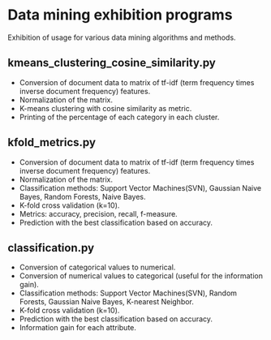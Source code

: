 # Data mining exhibition programs

Exhibition of usage for various data mining algorithms and methods.

## kmeans_clustering_cosine_similarity.py
* Conversion of document data to matrix of tf-idf (term frequency times inverse document frequency) features.
* Normalization of the matrix.
* K-means clustering with cosine similarity as metric.	
* Printing of the percentage of each category in each cluster.

## kfold_metrics.py
* Conversion of document data to matrix of tf-idf (term frequency times inverse document frequency) features.
* Normalization of the matrix.
* Classification methods: Support Vector Machines(SVN), Gaussian Naive Bayes, Random Forests, Naive Bayes.
* K-fold cross validation (k=10).
* Metrics: accuracy, precision, recall, f-measure.
* Prediction with the best classification based on accuracy.

## classification.py
* Conversion of categorical values to numerical.
* Conversion of numerical values to categorical (useful for the information gain).
* Classification methods: Support Vector Machines(SVN), Random Forests, Gaussian Naive Bayes, K-nearest Neighbor.
* K-fold cross validation (k=10).
* Prediction with the best classification based on accuracy.
* Information gain for each attribute.

